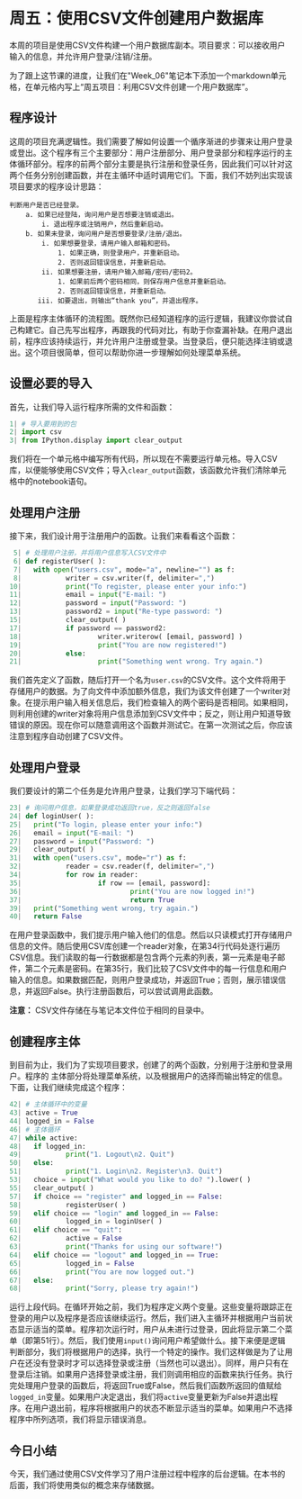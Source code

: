 # 周五：使用CSV文件创建用户数据库

本周的项目是使用CSV文件构建一个用户数据库副本。项目要求：可以接收用户输入的信息，并允许用户登录/注销/注册。

为了跟上这节课的进度，让我们在"Week_06"笔记本下添加一个markdown单元格，在单元格内写上“周五项目：利用CSV文件创建一个用户数据库”。

## 程序设计

这周的项目充满逻辑性。我们需要了解如何设置一个循序渐进的步骤来让用户登录或登出。这个程序有三个主要部分：用户注册部分、用户登录部分和程序运行的主体循环部分。程序的前两个部分主要是执行注册和登录任务，因此我们可以针对这两个任务分别创建函数，并在主循环中适时调用它们。下面，我们不妨列出实现该项目要求的程序设计思路：

```
判断用户是否已经登录。
    a. 如果已经登陆，询问用户是否想要注销或退出。
	    i. 退出程序或注销用户，然后重新启动。
    b. 如果未登录，询问用户是否想要登录/注册/退出。
        i. 如果想要登录，请用户输入邮箱和密码。
			1. 如果正确，则登录用户，并重新启动。
			2. 否则返回错误信息，并重新启动。
		ii. 如果想要注册，请用户输入邮箱/密码/密码2。
            1. 如果前后两个密码相同，则保存用户信息并重新启动。
            2. 否则返回错误信息，并重新启动。
       iii. 如要退出，则输出“thank you”，并退出程序。
```

上面是程序主体循环的流程图。既然你已经知道程序的运行逻辑，我建议你尝试自己构建它。自己先写出程序，再跟我的代码对比，有助于你查漏补缺。在用户退出前，程序应该持续运行，并允许用户注册或登录。当登录后，便只能选择注销或退出。这个项目很简单，但可以帮助你进一步理解如何处理菜单系统。

## 设置必要的导入

首先，让我们导入运行程序所需的文件和函数：

```python
1| # 导入要用到的包
2| import csv
3| from IPython.display import clear_output
```

我们将在一个单元格中编写所有代码，所以现在不需要运行单元格。导入CSV库，以便能够使用CSV文件；导入`clear_output`函数，该函数允许我们清除单元格中的notebook语句。

## 处理用户注册

接下来，我们设计用于注册用户的函数。让我们来看看这个函数：

```python
 5| # 处理用户注册，并将用户信息写入CSV文件中
 6| def registerUser( ):
 7|   with open("users.csv", mode="a", newline="") as f:
 8|           writer = csv.writer(f, delimiter=",")
10|           print("To register, please enter your info:")
11|           email = input("E-mail: ")
12|           password = input("Password: ")
13|           password2 = input("Re-type password: ")
15|           clear_output( )
17|           if password == password2:
18|                   writer.writerow( [email, password] )
19|                   print("You are now registered!")
20|           else:
21|                   print("Something went wrong. Try again.")
```

我们首先定义了函数，随后打开一个名为`user.csv`的CSV文件。这个文件将用于存储用户的数据。为了向文件中添加额外信息，我们为该文件创建了一个writer对象。在提示用户输入相关信息后，我们检查输入的两个密码是否相同。如果相同，则利用创建的writer对象将用户信息添加到CSV文件中；反之，则让用户知道导致错误的原因。现在你可以随意调用这个函数并测试它。在第一次测试之后，你应该注意到程序自动创建了CSV文件。

## 处理用户登录

我们要设计的第二个任务是允许用户登录，让我们学习下端代码：

```python
23| # 询问用户信息，如果登录成功返回true，反之则返回false
24| def loginUser( ):
25|   print("To login, please enter your info:")
26|   email = input("E-mail: ")
27|   password = input("Password: ")
29|   clear_output( )
31|   with open("users.csv", mode="r") as f:
32|           reader = csv.reader(f, delimiter=",")
34|           for row in reader:
35|                   if row == [email, password]:
36|                           print("You are now logged in!")
37|                           return True
39|   print("Something went wrong, try again.")
40|   return False
```

在用户登录函数中，我们提示用户输入他们的信息。然后以只读模式打开存储用户信息的文件。随后使用CSV库创建一个reader对象，在第34行代码处逐行遍历CSV信息。我们读取的每一行数据都是包含两个元素的列表，第一元素是电子邮件，第二个元素是密码。在第35行，我们比较了CSV文件中的每一行信息和用户输入的信息。如果数据匹配，则用户登录成功，并返回True；否则，展示错误信息，并返回False。执行注册函数后，可以尝试调用此函数。

**注意：** CSV文件存储在与笔记本文件位于相同的目录中。

## 创建程序主体

到目前为止，我们为了实现项目要求，创建了的两个函数，分别用于注册和登录用户。程序的 主体部分将处理菜单系统，以及根据用户的选择而输出特定的信息。下面，让我们继续完成这个程序：

```python
42| # 主体循环中的变量
43| active = True
44| logged_in = False
46| # 主体循环
47| while active:
48|   if logged_in:
49|           print("1. Logout\n2. Quit")
50|   else:
51|           print("1. Login\n2. Register\n3. Quit")
53|   choice = input("What would you like to do? ").lower( )
55|   clear_output( )
57|   if choice == "register" and logged_in == False:
58|           registerUser( )
59|   elif choice == "login" and logged_in == False:
60|           logged_in = loginUser( )
61|   elif choice == "quit":
62|           active = False
63|           print("Thanks for using our software!")
64|   elif choice == "logout" and logged_in == True:
65|           logged_in = False
66|           print("You are now logged out.")
67|   else:
68|           print("Sorry, please try again!")
```

运行上段代码。在循环开始之前，我们为程序定义两个变量。这些变量将跟踪正在登录的用户以及程序是否应该继续运行。然后，我们进入主循环并根据用户当前状态显示适当的菜单。程序初次运行时，用户从未进行过登录，因此将显示第二个菜单（即第51行）。然后，我们使用`input()`询问用户希望做什么。接下来便是逻辑判断部分，我们将根据用户的选择，执行一个特定的操作。我们这样做是为了让用户在还没有登录时才可以选择登录或注册（当然也可以退出）。同样，用户只有在登录后注销。如果用户选择登录或注册，我们则调用相应的函数来执行任务。执行完处理用户登录的函数后，将返回True或False，然后我们函数所返回的值赋给`logged_in`变量。如果用户决定退出，我们将`active`变量更新为False并退出程序。在用户退出前，程序将根据用户的状态不断显示适当的菜单。如果用户不选择程序中所列选项，我们将显示错误消息。

## 今日小结
今天，我们通过使用CSV文件学习了用户注册过程中程序的后台逻辑。在本书的后面，我们将使用类似的概念来存储数据。

